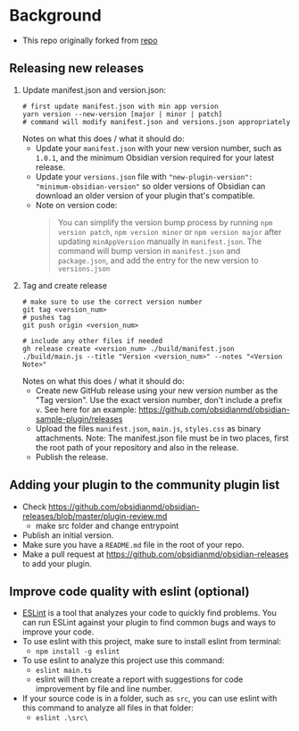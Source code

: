 # Background
- This repo originally forked from [repo](https://github.com/obsidianmd/obsidian-sample-plugin)
## Releasing new releases
1. Update manifest.json and version.json: 
	```
	# first update manifest.json with min app version
	yarn version --new-version [major | minor | patch] 		
	# command will modify manifest.json and versions.json appropriately
	```
	Notes on what this does / what it should do:
	 - Update your `manifest.json` with your new version number, such as `1.0.1`, and the minimum Obsidian version required for your latest release.
	 - Update your `versions.json` file with `"new-plugin-version": "minimum-obsidian-version"` so older versions of Obsidian can download an older version of your plugin that's compatible.
	 - Note on version code:
		>  You can simplify the version bump process by running `npm version patch`, `npm version minor`
		>  or `npm version major` after updating `minAppVersion` manually in `manifest.json`.
		>  The command will bump version in `manifest.json` and `package.json`,
		>  and add the entry for the new version to `versions.json`
2. Tag and create release 
	```
	# make sure to use the correct version number
	git tag <version_num>
	# pushes tag
	git push origin <version_num>
 
	# include any other files if needed
	gh release create <version_num> ./build/manifest.json ./build/main.js --title "Version <version_num>" --notes "<Version Note>"
    ```
    Notes on what this does / what it should do:
	- Create new GitHub release using your new version number as the "Tag version". Use the exact version number, don't include a prefix `v`. See here for an example: https://github.com/obsidianmd/obsidian-sample-plugin/releases
	- Upload the files `manifest.json`, `main.js`, `styles.css` as binary attachments. Note: The manifest.json file must be in two places, first the root path of your repository and also in the release.
	- Publish the release.

## Adding your plugin to the community plugin list

- Check https://github.com/obsidianmd/obsidian-releases/blob/master/plugin-review.md
  - make src folder and change entrypoint
- Publish an initial version.
- Make sure you have a `README.md` file in the root of your repo.
- Make a pull request at https://github.com/obsidianmd/obsidian-releases to add your plugin.

## Improve code quality with eslint (optional)
- [ESLint](https://eslint.org/) is a tool that analyzes your code to quickly find problems. You can run ESLint against your plugin to find common bugs and ways to improve your code.
- To use eslint with this project, make sure to install eslint from terminal:
	- `npm install -g eslint`
- To use eslint to analyze this project use this command:
	- `eslint main.ts`
	- eslint will then create a report with suggestions for code improvement by file and line number.
- If your source code is in a folder, such as `src`, you can use eslint with this command to analyze all files in that folder:
	- `eslint .\src\`
